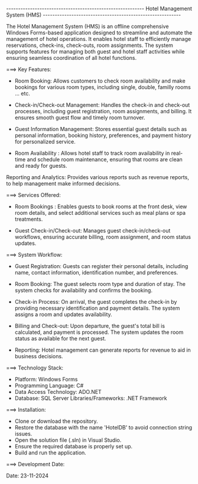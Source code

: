 
---------------------------------------------------------- Hotel Management System (HMS) ----------------------------------------------------------

The Hotel Management System (HMS) is an offline comprehensive Windows Forms-based application designed to streamline and automate the management of hotel operations. 
It enables hotel staff to efficiently manage reservations, check-ins, check-outs, room assignments.
The system supports features for managing both guest and hotel staff activities while ensuring seamless coordination of all hotel functions.

===>  Key Features:

* Room Booking: Allows customers to check room availability and make bookings for various room types, including single, double, familly rooms ... etc.

* Check-in/Check-out Management: Handles the check-in and check-out processes, including guest registration, room assignments, and billing. It ensures smooth guest flow and timely room turnover.

* Guest Information Management: Stores essential guest details such as personal information, booking history, preferences, and payment history for personalized service.

* Room Availability : Allows hotel staff to track room availability in real-time and schedule room maintenance, ensuring that rooms are clean and ready for guests.

Reporting and Analytics: Provides various reports such as  revenue reports,  to help management make informed decisions.


===>  Services Offered:

* Room Bookings : Enables guests to book rooms  at the front desk, view room details, and select additional services such as meal plans or spa treatments.

* Guest Check-in/Check-out: Manages guest check-in/check-out workflows, ensuring accurate billing, room assignment, and room status updates.

===>  System Workflow:

* Guest Registration: Guests can register their personal details, including name, contact information, identification number, and preferences.

* Room Booking: The guest selects room type and duration of stay. The system checks for availability and confirms the booking.

* Check-in Process: On arrival, the guest completes the check-in by providing necessary identification and payment details. The system assigns a room and updates availability.

* Billing and Check-out: Upon departure, the guest's total bill is calculated, and payment is processed. The system updates the room status as available for the next guest.

* Reporting: Hotel management can generate reports for revenue  to aid in business decisions.

===>  Technology Stack:

* Platform: Windows Forms
* Programming Language: C#
* Data Access Technology: ADO.NET
* Database: SQL Server 
Libraries/Frameworks: .NET Framework

===>  Installation:

* Clone or download the repository.
* Restore the database with the name 'HotelDB' to avoid connection string issues.
* Open the solution file (.sln) in Visual Studio.
* Ensure the required database is properly set up.
* Build and run the application.

===>  Development Date:

Date: 23-11-2024

